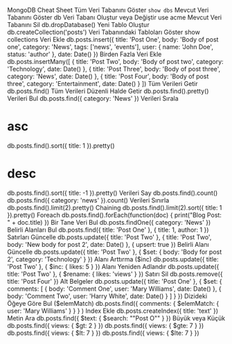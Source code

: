 MongoDB Cheat Sheet
Tüm Veri Tabanını Göster
`show dbs`
Mevcut Veri Tabanını Göster
db
Veri Tabanı Oluştur veya Değiştir
use acme
Mevcut Veri Tabanını Sil
db.dropDatabase()
Yeni Tablo Oluştur
db.createCollection('posts')
Veri Tabanındaki Tabloları Göster
show collections
Veri Ekle
db.posts.insert({
title: 'Post One',
body: 'Body of post one',
category: 'News',
tags: ['news', 'events'],
user: {
name: 'John Doe',
status: 'author'
},
date: Date()
})
Birden Fazla Veri Ekle
db.posts.insertMany([
{
title: 'Post Two',
body: 'Body of post two',
category: 'Technology',
date: Date()
},
{
title: 'Post Three',
body: 'Body of post three',
category: 'News',
date: Date()
},
{
title: 'Post Four',
body: 'Body of post three',
category: 'Entertainment',
date: Date()
}
])
Tüm Verileri Getir
db.posts.find()
Tüm Verileri Düzenli Halde Getir
db.posts.find().pretty()
Verileri Bul
db.posts.find({ category: 'News' })
Verileri Sırala

# asc

db.posts.find().sort({ title: 1 }).pretty()

# desc

db.posts.find().sort({ title: -1 }).pretty()
Verileri Say
db.posts.find().count()
db.posts.find({ category: 'news' }).count()
Verileri Sınırla
db.posts.find().limit(2).pretty()
Chaining
db.posts.find().limit(2).sort({ title: 1 }).pretty()
Foreach
db.posts.find().forEach(function(doc) {
print("Blog Post: " + doc.title)
})
Bir Tane Veri Bul
db.posts.findOne({ category: 'News' })
Belirli Alanları Bul
db.posts.find({ title: 'Post One' }, {
title: 1,
author: 1
})
Satırları Güncelle
db.posts.update({ title: 'Post Two' },
{
title: 'Post Two',
body: 'New body for post 2',
date: Date()
},
{
upsert: true
})
Belirli Alanı Güncelle
db.posts.update({ title: 'Post Two' },
{
$set: {
    body: 'Body for post 2',
    category: 'Technology'
  }
})
Alanı Arttırma ($inc)
db.posts.update({ title: 'Post Two' },
{
$inc: {
    likes: 5
  }
})
Alanı Yeniden Adlandır
db.posts.update({ title: 'Post Two' },
{
  $rename: {
    likes: 'views'
  }
})
Satırı Sil
db.posts.remove({ title: 'Post Four' })
Alt Belgeler
db.posts.update({ title: 'Post One' },
{
  $set: {
    comments: [
      {
        body: 'Comment One',
        user: 'Mary Williams',
        date: Date()
      },
      {
        body: 'Comment Two',
        user: 'Harry White',
        date: Date()
      }
    ]
  }
})
Dizideki Öğeye Göre Bul ($elemMatch)
db.posts.find({
comments: {
$elemMatch: {
user: 'Mary Williams'
}
}
}
)
Index Ekle
db.posts.createIndex({ title: 'text' })
Metin Ara
db.posts.find({
$text: {
$search: "\"Post O\""
}
})
Büyük veya Küçük
db.posts.find({ views: { $gt: 2 } })
db.posts.find({ views: { $gte: 7 } })
db.posts.find({ views: { $lt: 7 } })
db.posts.find({ views: { $lte: 7 } })
